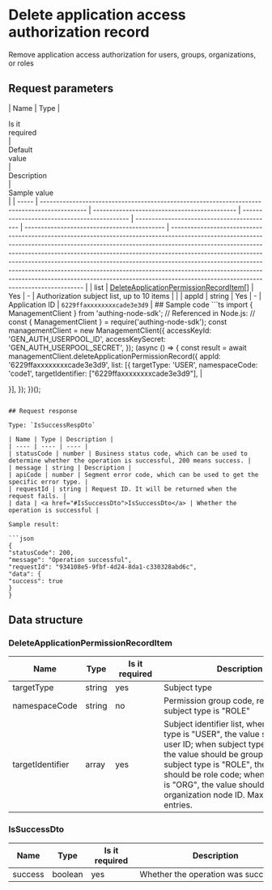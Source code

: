 # Delete application access authorization record

<!--
Warning ⚠️:
Do not modify this document directly,
https://github.com/Authing/authing-docs-factory
Use this project to generate
-->

<LastUpdated />

Remove application access authorization for users, groups, organizations, or roles

## Request parameters

| Name  | Type                                                                                         | <div style="width:80px">Is it required</div> | <div style="width:60px">Default value</div> | <div style="width:300px">Description</div> | <div style="width:200px">Sample value</div> |
| ----- | -------------------------------------------------------------------------------------------- | -------------------------------------------- | ------------------------------------------- | ------------------------------------------ | ------------------------------------------- | --------------------------------------------------------------------------------------------------------------------------------------------------------------------------------------------------------------------------------------------------------------------------------------------------------------------------------------------------------------------------------------------------------------------------------------------------------------------------------------------------------------------------------------- |
| list  | <a href="#DeleteApplicationPermissionRecordItem">DeleteApplicationPermissionRecordItem[]</a> | Yes                                          | -                                           | Authorization subject list, up to 10 items |                                             |
| appId | string                                                                                       | Yes                                          | -                                           | Application ID                             | `6229ffaxxxxxxxxcade3e3d9`                  | ## Sample code ```ts import { ManagementClient } from 'authing-node-sdk'; // Referenced in Node.js: // const { ManagementClient } = require('authing-node-sdk'); const managementClient = new ManagementClient({ accessKeyId: 'GEN_AUTH_USERPOOL_ID', accessKeySecret: 'GEN_AUTH_USERPOOL_SECRET', }); (async () => { const result = await managementClient.deleteApplicationPermissionRecord({ appId: '6229ffaxxxxxxxxcade3e3d9', list: [{ targetType: 'USER', namespaceCode: 'code1', targetIdentifier: ["6229ffaxxxxxxxxcade3e3d9"], |

}],
});
})();

````

## Request response

Type: `IsSuccessRespDto`

| Name | Type | Description |
| ---- | ---- | ---- |
| statusCode | number | Business status code, which can be used to determine whether the operation is successful, 200 means success. |
| message | string | Description |
| apiCode | number | Segment error code, which can be used to get the specific error type. |
| requestId | string | Request ID. It will be returned when the request fails. |
| data | <a href="#IsSuccessDto">IsSuccessDto</a> | Whether the operation is successful |

Sample result:

```json
{
"statusCode": 200,
"message": "Operation successful",
"requestId": "934108e5-9fbf-4d24-8da1-c330328abd6c",
"data": {
"success": true
}
}
````

## Data structure

### <a id="DeleteApplicationPermissionRecordItem"></a> DeleteApplicationPermissionRecordItem

| Name             | Type   | <div style="width:80px">Is it required</div> | <div style="width:300px">Description</div>                                                                                                                                                                                                                                                             | <div style="width:200px">Sample value</div> |
| ---------------- | ------ | -------------------------------------------- | ------------------------------------------------------------------------------------------------------------------------------------------------------------------------------------------------------------------------------------------------------------------------------------------------------ | ------------------------------------------- |
| targetType       | string | yes                                          | Subject type                                                                                                                                                                                                                                                                                           | USER                                        |
| namespaceCode    | string | no                                           | Permission group code, required when subject type is "ROLE"                                                                                                                                                                                                                                            | `code1`                                     |
| targetIdentifier | array  | yes                                          | Subject identifier list, when subject type is "USER", the value should be user ID; when subject type is "GROUP", the value should be group code; when subject type is "ROLE", the value should be role code; when subject type is "ORG", the value should be organization node ID. Maximum 50 entries. | `["6229ffaxxxxxxxxcade3e3d9"]`              |

### <a id="IsSuccessDto"></a> IsSuccessDto

| Name    | Type    | <div style="width:80px">Is it required</div> | <div style="width:300px">Description</div> | <div style="width:200px">Sample value</div> |
| ------- | ------- | -------------------------------------------- | ------------------------------------------ | ------------------------------------------- |
| success | boolean | yes                                          | Whether the operation was successful       | `true`                                      |
